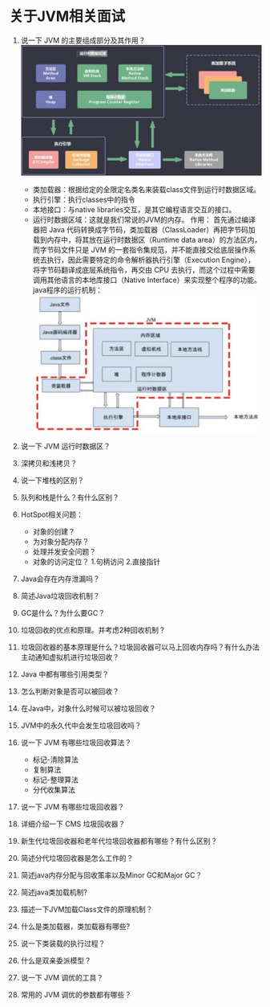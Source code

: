# 关于JVM相关面试
01. 说一下 JVM 的主要组成部分及其作用？
![](/imgs/jvm01.jpg 'JVM结构图')
    * 类加载器：根据给定的全限定名类名来装载class文件到运行时数据区域。
    * 执行引擎：执行classes中的指令
    * 本地接口：与native libraries交互，是其它编程语言交互的接口。
    * 运行时数据区域：这就是我们常说的JVM的内存。
    作用： 首先通过编译器把 Java 代码转换成字节码，类加载器（ClassLoader）再把字节码加载到内存中，将其放在运行时数据区（Runtime data area）的方法区内，而字节码文件只是 JVM 的一套指令集规范，并不能直接交给底层操作系统去执行，因此需要特定的命令解析器执行引擎（Execution Engine），将字节码翻译成底层系统指令，再交由 CPU 去执行，而这个过程中需要调用其他语言的本地库接口（Native Interface）来实现整个程序的功能。
    java程序的运行机制：
       ![](/imgs/jvm02.jpg 'java程序运行机制') 
02. 说一下 JVM 运行时数据区？
03. 深拷贝和浅拷贝？
04. 说一下堆栈的区别？
05. 队列和栈是什么？有什么区别？
06. HotSpot相关问题：
    * 对象的创建？
    * 为对象分配内存？
    * 处理并发安全问题？
    * 对象的访问定位？
        1.句柄访问
        2.直接指针

07. Java会存在内存泄漏吗？
08. 简述Java垃圾回收机制？
09. GC是什么？为什么要GC？
10. 垃圾回收的优点和原理。并考虑2种回收机制？
11. 垃圾回收器的基本原理是什么？垃圾回收器可以马上回收内存吗？有什么办法主动通知虚拟机进行垃圾回收？
12. Java 中都有哪些引用类型？
13. 怎么判断对象是否可以被回收？
14. 在Java中，对象什么时候可以被垃圾回收？
15. JVM中的永久代中会发生垃圾回收吗？
16. 说一下 JVM 有哪些垃圾回收算法？
    * 标记-清除算法
    * 复制算法
    * 标记-整理算法
    * 分代收集算法
17. 说一下 JVM 有哪些垃圾回收器？
18. 详细介绍一下 CMS 垃圾回收器？
19. 新生代垃圾回收器和老年代垃圾回收器都有哪些？有什么区别？
20. 简述分代垃圾回收器是怎么工作的？
21. 简述java内存分配与回收策率以及Minor GC和Major GC？
22. 简述java类加载机制?
23. 描述一下JVM加载Class文件的原理机制？
24. 什么是类加载器，类加载器有哪些?
25. 说一下类装载的执行过程？
26. 什么是双亲委派模型？
27. 说一下 JVM 调优的工具？
28. 常用的 JVM 调优的参数都有哪些？
